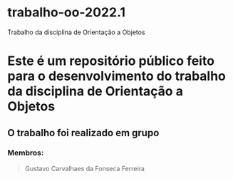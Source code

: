 # trabalho-oo-2022.1
Trabalho da disciplina de Orientação a Objetos

# Este é um repositório público feito para o desenvolvimento do trabalho da disciplina de Orientação a Objetos
## O trabalho foi realizado em grupo
### Membros:
> Gustavo Carvalhaes da Fonseca Ferreira
> 
